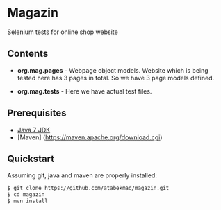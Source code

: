# Magazin
Selenium tests for online shop website

## Contents

* **org.mag.pages** - Webpage object models. Website which is being tested here has 3 pages in total. So we have 3 page models defined.

* **org.mag.tests** - Here we have actual test files. 

## Prerequisites
* [Java 7 JDK](http://www.oracle.com/technetwork/java/javase/downloads/index.html)
* [Maven] (https://maven.apache.org/download.cgi) 

## Quickstart

Assuming git, java and maven are properly installed:

```bash
$ git clone https://github.com/atabekmad/magazin.git
$ cd magazin
$ mvn install
```



